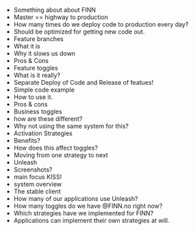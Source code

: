 - Something about about FINN
 - Master == highway to production
 - How many times do we deploy code to production every day?
 - Should be optimized for getting new code out.
- Feature branches
 - What it is
 - Why it slows us down
 - Pros & Cons
- Feature toggles
 - What is it really?
 - Separate Deploy of Code and Release of featues!
 - Simple code example
 - How to use it.
 - Pros & cons
- Business toggles
 - how are these different?
 - Why not using the same system for this?
- Activation Strategies
 - Benefits?
 - How does this affect toggles?
 - Moving from one strategy to next
- Unleash
 - Screenshots?
 - main focus KISS!
 - system overview
 - The stable client
 - How many of our applications use Unleash?
 - How many toggles do we have @FINN.no right now?
 - Which strategies have we implemented for FINN?
 - Applications can implement their own strategies at will.

